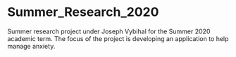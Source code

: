 # Summer_Research_2020
Summer research project under Joseph Vybihal for the Summer 2020 academic term. The focus of the project is developing an application to help manage anxiety.

